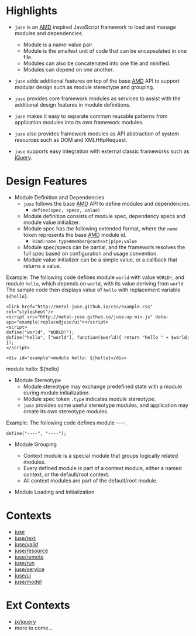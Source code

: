 # Highlights

* `juse` is an [AMD][] inspired JavaScript framework to load and manage modules and dependencies.
    - Module is a name-value pair.
    - Module is the smallest unit of code that can be encapsulated in one file.
    - Modules can also be concatenated into one file and minified.
    - Modules can depend on one another.

* `juse` adds additional features on top of the base [AMD][] API to support modular design such as module stereotype and grouping.
* `juse` provides core framework modules as services to assist with the additional design features in module definitions.
* `juse` makes it easy to separate common reusable patterns from application modules into its own framework modules.
* `juse` also provides framework modules as API abstraction of system resources such as DOM and XMLHttpRequest.
* `juse` supports easy integration with external classic frameworks such as [jQuery][].

# Design Features

* Module Definition and Dependencies
    - `juse` follows the base [AMD][] API to define modules and dependencies.
        + `define(spec, specs, value)`
    - Module definition consists of module spec, dependency specs and module value initializer.
    - Module spec has the following extended format, where the `name` token represents the base [AMD][] module id.
        + `kind:name.type#member@context|pipe;value`
    - Module spec/specs can be partial, and the framework resolves the full spec based on configuration and usage convention.
    - Module value initializer can be a simple value, or a callback that returns a value.

Example: The following code defines module `world` with value `WORLD!`, and module `hello`, which depends on `world`, with its value deriving from `world`. The sample code then displays value of `hello` with replacement variable `${hello}`.

```
<link href="http://metal-juse.github.io/css/example.css" rel="stylesheet"/>
<script src="http://metal-juse.github.io/juse-up.min.js" data-app="example|replace@juse/ui"></script>
<script>
define("world", "WORLD!");
define("hello", ["world"], function($world){ return "hello " + $world; });
</script>

<div id="example">module hello: ${hello}</div>
```

<link href="http://metal-juse.github.io/css/example.css" rel="stylesheet"/>
<script src="http://metal-juse.github.io/juse-up.min.js" data-app="example|replace@juse/ui"></script>
<script>
define("world", "WORLD!");
define("hello", ["world"], function($world){ return "hello " + $world; });
</script>

<div id="example">module hello: ${hello}</div>

* Module Stereotype
    - Module stereotype may exchange predefined state with a module during module initialization.
    - Module spec token `.type` indicates module stereotype.
    - `juse` provides some useful stereotype modules, and application may create its own stereotype modules.

Example: The following code defines module ----.

```
define("----", "----");
```

* Module Grouping
    - Context module is a special module that groups logically related modules.
    - Every defined module is part of a context module, either a named context, or the default/root context.
    - All context modules are part of the default/root module.

* Module Loading and Initialization

# Contexts

* [juse](juse)
* [juse/text](juse/text)
* [juse/valid](juse/valid)
* [juse/resource](juse/resource)
* [juse/remote](juse/remote)
* [juse/run](juse/run)
* [juse/service](juse/service)
* [juse/ui](juse/ui)
* [juse/model](juse/model)

# Ext Contexts
* [jx/jquery](jx/jquery)
* more to come...

[AMD]:		https://github.com/amdjs/amdjs-api/wiki/AMD
[jQuery]:	https://en.wikipedia.org/wiki/JQuery
